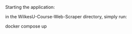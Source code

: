 

Starting the application:

in the WilkesU-Course-Web-Scraper directory, simply run:

docker compose up


